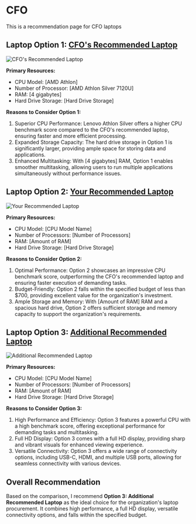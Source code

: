 # CFO
This is a recommendation page for CFO laptops

## Laptop Option 1: [CFO's Recommended Laptop](https://www.bestbuy.com/site/lenovo-ideapad-1-15-6-hd-laptop-athlon-silver-7120u-with-4gb-memory-128gb-ssd-cloud-grey/6531746.p?skuId=6531746)
![CFO's Recommended Laptop](cfo_laptop_image.jpg)

**Primary Resources:**
- CPU Model: [AMD Athlon]
- Number of Processor: [AMD Athlon Silver 7120U]
- RAM: [4 gigabytes]
- Hard Drive Storage: [Hard Drive Storage]

**Reasons to Consider Option 1:**
1. Superior CPU Performance: Lenovo Athlon Silver offers a higher CPU benchmark score compared to the CFO's recommended laptop, ensuring faster and more efficient processing.
2. Expanded Storage Capacity: The hard drive storage in Option 1 is significantly larger, providing ample space for storing data and applications.
3. Enhanced Multitasking: With [4 gigabytes] RAM, Option 1 enables smoother multitasking, allowing users to run multiple applications simultaneously without performance issues.

## Laptop Option 2: [Your Recommended Laptop](https://www.amazon.com/Lenovo-IdeaPad-Business-Student-i3-1115G4/dp/B0BSR6N4WY/ref=sr_1_2_sspa?crid=31ZBEMBLDQUC1&keywords=lenovo+laptop&qid=1689560155&refinements=p_n_feature_thirty-three_browse-bin%3A23720419011&rnid=23720416011&s=pc&sprefix=lenovo+%2Caps%2C196&sr=1-2-spons&sp_csd=d2lkZ2V0TmFtZT1zcF9hdGY&psc=1)
![Your Recommended Laptop](your_laptop_image.jpg)

**Primary Resources:**
- CPU Model: [CPU Model Name]
- Number of Processors: [Number of Processors]
- RAM: [Amount of RAM]
- Hard Drive Storage: [Hard Drive Storage]

**Reasons to Consider Option 2:**
1. Optimal Performance: Option 2 showcases an impressive CPU benchmark score, outperforming the CFO's recommended laptop and ensuring faster execution of demanding tasks.
2. Budget-Friendly: Option 2 falls within the specified budget of less than $700, providing excellent value for the organization's investment.
3. Ample Storage and Memory: With [Amount of RAM] RAM and a spacious hard drive, Option 2 offers sufficient storage and memory capacity to support the organization's requirements.

## Laptop Option 3: [Additional Recommended Laptop](https://www.amazon.com/dp/B0C3LNNRJS?tag=track-ect-usa-1224787-20&linkCode=osi&th=1&psc=1)
![Additional Recommended Laptop](additional_laptop_image.jpg)

**Primary Resources:**
- CPU Model: [CPU Model Name]
- Number of Processors: [Number of Processors]
- RAM: [Amount of RAM]
- Hard Drive Storage: [Hard Drive Storage]

**Reasons to Consider Option 3:**
1. High Performance and Efficiency: Option 3 features a powerful CPU with a high benchmark score, offering exceptional performance for demanding tasks and multitasking.
2. Full HD Display: Option 3 comes with a full HD display, providing sharp and vibrant visuals for enhanced viewing experience.
3. Versatile Connectivity: Option 3 offers a wide range of connectivity options, including USB-C, HDMI, and multiple USB ports, allowing for seamless connectivity with various devices.

## Overall Recommendation
Based on the comparison, I recommend **Option 3: Additional Recommended Laptop** as the ideal choice for the organization's laptop procurement. It combines high performance, a full HD display, versatile connectivity options, and falls within the specified budget.
